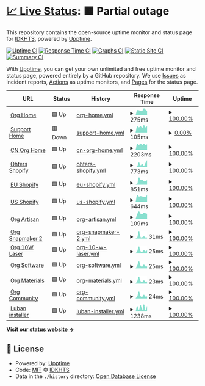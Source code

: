 # [📈 Live Status](https://IDKHTS.github.io/upptime-demo): <!--live status--> **🟧 Partial outage**

This repository contains the open-source uptime monitor and status page for [IDKHTS](https://IDKHTS.github.io/upptime-demo), powered by [Upptime](https://github.com/upptime/upptime).

[![Uptime CI](https://github.com/IDKHTS/upptime-demo/workflows/Uptime%20CI/badge.svg)](https://github.com/IDKHTS/upptime-demo/actions?query=workflow%3A%22Uptime+CI%22)
[![Response Time CI](https://github.com/IDKHTS/upptime-demo/workflows/Response%20Time%20CI/badge.svg)](https://github.com/IDKHTS/upptime-demo/actions?query=workflow%3A%22Response+Time+CI%22)
[![Graphs CI](https://github.com/IDKHTS/upptime-demo/workflows/Graphs%20CI/badge.svg)](https://github.com/IDKHTS/upptime-demo/actions?query=workflow%3A%22Graphs+CI%22)
[![Static Site CI](https://github.com/IDKHTS/upptime-demo/workflows/Static%20Site%20CI/badge.svg)](https://github.com/IDKHTS/upptime-demo/actions?query=workflow%3A%22Static+Site+CI%22)
[![Summary CI](https://github.com/IDKHTS/upptime-demo/workflows/Summary%20CI/badge.svg)](https://github.com/IDKHTS/upptime-demo/actions?query=workflow%3A%22Summary+CI%22)

With [Upptime](https://upptime.js.org), you can get your own unlimited and free uptime monitor and status page, powered entirely by a GitHub repository. We use [Issues](https://github.com/IDKHTS/upptime-demo/issues) as incident reports, [Actions](https://github.com/IDKHTS/upptime-demo/actions) as uptime monitors, and [Pages](https://IDKHTS.github.io/upptime-demo) for the status page.

<!--start: status pages-->
<!-- This summary is generated by Upptime (https://github.com/upptime/upptime) -->
<!-- Do not edit this manually, your changes will be overwritten -->
<!-- prettier-ignore -->
| URL | Status | History | Response Time | Uptime |
| --- | ------ | ------- | ------------- | ------ |
| <img alt="" src="https://icons.duckduckgo.com/ip3/snapmaker.com.ico" height="13"> [Org Home](https://snapmaker.com) | 🟩 Up | [org-home.yml](https://github.com/IDKHTS/upptime-demo/commits/HEAD/history/org-home.yml) | <details><summary><img alt="Response time graph" src="./graphs/org-home/response-time-week.png" height="20"> 275ms</summary><br><a href="https://IDKHTS.github.io/upptime-demo/history/org-home"><img alt="Response time 325" src="https://img.shields.io/endpoint?url=https%3A%2F%2Fraw.githubusercontent.com%2FIDKHTS%2Fupptime-demo%2FHEAD%2Fapi%2Forg-home%2Fresponse-time.json"></a><br><a href="https://IDKHTS.github.io/upptime-demo/history/org-home"><img alt="24-hour response time 345" src="https://img.shields.io/endpoint?url=https%3A%2F%2Fraw.githubusercontent.com%2FIDKHTS%2Fupptime-demo%2FHEAD%2Fapi%2Forg-home%2Fresponse-time-day.json"></a><br><a href="https://IDKHTS.github.io/upptime-demo/history/org-home"><img alt="7-day response time 275" src="https://img.shields.io/endpoint?url=https%3A%2F%2Fraw.githubusercontent.com%2FIDKHTS%2Fupptime-demo%2FHEAD%2Fapi%2Forg-home%2Fresponse-time-week.json"></a><br><a href="https://IDKHTS.github.io/upptime-demo/history/org-home"><img alt="30-day response time 306" src="https://img.shields.io/endpoint?url=https%3A%2F%2Fraw.githubusercontent.com%2FIDKHTS%2Fupptime-demo%2FHEAD%2Fapi%2Forg-home%2Fresponse-time-month.json"></a><br><a href="https://IDKHTS.github.io/upptime-demo/history/org-home"><img alt="1-year response time 319" src="https://img.shields.io/endpoint?url=https%3A%2F%2Fraw.githubusercontent.com%2FIDKHTS%2Fupptime-demo%2FHEAD%2Fapi%2Forg-home%2Fresponse-time-year.json"></a></details> | <details><summary><a href="https://IDKHTS.github.io/upptime-demo/history/org-home">100.00%</a></summary><a href="https://IDKHTS.github.io/upptime-demo/history/org-home"><img alt="All-time uptime 98.85%" src="https://img.shields.io/endpoint?url=https%3A%2F%2Fraw.githubusercontent.com%2FIDKHTS%2Fupptime-demo%2FHEAD%2Fapi%2Forg-home%2Fuptime.json"></a><br><a href="https://IDKHTS.github.io/upptime-demo/history/org-home"><img alt="24-hour uptime 100.00%" src="https://img.shields.io/endpoint?url=https%3A%2F%2Fraw.githubusercontent.com%2FIDKHTS%2Fupptime-demo%2FHEAD%2Fapi%2Forg-home%2Fuptime-day.json"></a><br><a href="https://IDKHTS.github.io/upptime-demo/history/org-home"><img alt="7-day uptime 100.00%" src="https://img.shields.io/endpoint?url=https%3A%2F%2Fraw.githubusercontent.com%2FIDKHTS%2Fupptime-demo%2FHEAD%2Fapi%2Forg-home%2Fuptime-week.json"></a><br><a href="https://IDKHTS.github.io/upptime-demo/history/org-home"><img alt="30-day uptime 100.00%" src="https://img.shields.io/endpoint?url=https%3A%2F%2Fraw.githubusercontent.com%2FIDKHTS%2Fupptime-demo%2FHEAD%2Fapi%2Forg-home%2Fuptime-month.json"></a><br><a href="https://IDKHTS.github.io/upptime-demo/history/org-home"><img alt="1-year uptime 97.65%" src="https://img.shields.io/endpoint?url=https%3A%2F%2Fraw.githubusercontent.com%2FIDKHTS%2Fupptime-demo%2FHEAD%2Fapi%2Forg-home%2Fuptime-year.json"></a></details>
| <img alt="" src="https://icons.duckduckgo.com/ip3/support.snapmaker.com.ico" height="13"> [Support Home](https://support.snapmaker.com/hc/en-us) | 🟥 Down | [support-home.yml](https://github.com/IDKHTS/upptime-demo/commits/HEAD/history/support-home.yml) | <details><summary><img alt="Response time graph" src="./graphs/support-home/response-time-week.png" height="20"> 105ms</summary><br><a href="https://IDKHTS.github.io/upptime-demo/history/support-home"><img alt="Response time 117" src="https://img.shields.io/endpoint?url=https%3A%2F%2Fraw.githubusercontent.com%2FIDKHTS%2Fupptime-demo%2FHEAD%2Fapi%2Fsupport-home%2Fresponse-time.json"></a><br><a href="https://IDKHTS.github.io/upptime-demo/history/support-home"><img alt="24-hour response time 113" src="https://img.shields.io/endpoint?url=https%3A%2F%2Fraw.githubusercontent.com%2FIDKHTS%2Fupptime-demo%2FHEAD%2Fapi%2Fsupport-home%2Fresponse-time-day.json"></a><br><a href="https://IDKHTS.github.io/upptime-demo/history/support-home"><img alt="7-day response time 105" src="https://img.shields.io/endpoint?url=https%3A%2F%2Fraw.githubusercontent.com%2FIDKHTS%2Fupptime-demo%2FHEAD%2Fapi%2Fsupport-home%2Fresponse-time-week.json"></a><br><a href="https://IDKHTS.github.io/upptime-demo/history/support-home"><img alt="30-day response time 112" src="https://img.shields.io/endpoint?url=https%3A%2F%2Fraw.githubusercontent.com%2FIDKHTS%2Fupptime-demo%2FHEAD%2Fapi%2Fsupport-home%2Fresponse-time-month.json"></a><br><a href="https://IDKHTS.github.io/upptime-demo/history/support-home"><img alt="1-year response time 118" src="https://img.shields.io/endpoint?url=https%3A%2F%2Fraw.githubusercontent.com%2FIDKHTS%2Fupptime-demo%2FHEAD%2Fapi%2Fsupport-home%2Fresponse-time-year.json"></a></details> | <details><summary><a href="https://IDKHTS.github.io/upptime-demo/history/support-home">0.00%</a></summary><a href="https://IDKHTS.github.io/upptime-demo/history/support-home"><img alt="All-time uptime 0.01%" src="https://img.shields.io/endpoint?url=https%3A%2F%2Fraw.githubusercontent.com%2FIDKHTS%2Fupptime-demo%2FHEAD%2Fapi%2Fsupport-home%2Fuptime.json"></a><br><a href="https://IDKHTS.github.io/upptime-demo/history/support-home"><img alt="24-hour uptime 0.00%" src="https://img.shields.io/endpoint?url=https%3A%2F%2Fraw.githubusercontent.com%2FIDKHTS%2Fupptime-demo%2FHEAD%2Fapi%2Fsupport-home%2Fuptime-day.json"></a><br><a href="https://IDKHTS.github.io/upptime-demo/history/support-home"><img alt="7-day uptime 0.00%" src="https://img.shields.io/endpoint?url=https%3A%2F%2Fraw.githubusercontent.com%2FIDKHTS%2Fupptime-demo%2FHEAD%2Fapi%2Fsupport-home%2Fuptime-week.json"></a><br><a href="https://IDKHTS.github.io/upptime-demo/history/support-home"><img alt="30-day uptime 0.00%" src="https://img.shields.io/endpoint?url=https%3A%2F%2Fraw.githubusercontent.com%2FIDKHTS%2Fupptime-demo%2FHEAD%2Fapi%2Fsupport-home%2Fuptime-month.json"></a><br><a href="https://IDKHTS.github.io/upptime-demo/history/support-home"><img alt="1-year uptime 0.01%" src="https://img.shields.io/endpoint?url=https%3A%2F%2Fraw.githubusercontent.com%2FIDKHTS%2Fupptime-demo%2FHEAD%2Fapi%2Fsupport-home%2Fuptime-year.json"></a></details>
| <img alt="" src="https://icons.duckduckgo.com/ip3/snapmaker.cn.ico" height="13"> [CN Org Home](https://snapmaker.cn/) | 🟩 Up | [cn-org-home.yml](https://github.com/IDKHTS/upptime-demo/commits/HEAD/history/cn-org-home.yml) | <details><summary><img alt="Response time graph" src="./graphs/cn-org-home/response-time-week.png" height="20"> 2203ms</summary><br><a href="https://IDKHTS.github.io/upptime-demo/history/cn-org-home"><img alt="Response time 2712" src="https://img.shields.io/endpoint?url=https%3A%2F%2Fraw.githubusercontent.com%2FIDKHTS%2Fupptime-demo%2FHEAD%2Fapi%2Fcn-org-home%2Fresponse-time.json"></a><br><a href="https://IDKHTS.github.io/upptime-demo/history/cn-org-home"><img alt="24-hour response time 2377" src="https://img.shields.io/endpoint?url=https%3A%2F%2Fraw.githubusercontent.com%2FIDKHTS%2Fupptime-demo%2FHEAD%2Fapi%2Fcn-org-home%2Fresponse-time-day.json"></a><br><a href="https://IDKHTS.github.io/upptime-demo/history/cn-org-home"><img alt="7-day response time 2203" src="https://img.shields.io/endpoint?url=https%3A%2F%2Fraw.githubusercontent.com%2FIDKHTS%2Fupptime-demo%2FHEAD%2Fapi%2Fcn-org-home%2Fresponse-time-week.json"></a><br><a href="https://IDKHTS.github.io/upptime-demo/history/cn-org-home"><img alt="30-day response time 2927" src="https://img.shields.io/endpoint?url=https%3A%2F%2Fraw.githubusercontent.com%2FIDKHTS%2Fupptime-demo%2FHEAD%2Fapi%2Fcn-org-home%2Fresponse-time-month.json"></a><br><a href="https://IDKHTS.github.io/upptime-demo/history/cn-org-home"><img alt="1-year response time 2633" src="https://img.shields.io/endpoint?url=https%3A%2F%2Fraw.githubusercontent.com%2FIDKHTS%2Fupptime-demo%2FHEAD%2Fapi%2Fcn-org-home%2Fresponse-time-year.json"></a></details> | <details><summary><a href="https://IDKHTS.github.io/upptime-demo/history/cn-org-home">100.00%</a></summary><a href="https://IDKHTS.github.io/upptime-demo/history/cn-org-home"><img alt="All-time uptime 99.28%" src="https://img.shields.io/endpoint?url=https%3A%2F%2Fraw.githubusercontent.com%2FIDKHTS%2Fupptime-demo%2FHEAD%2Fapi%2Fcn-org-home%2Fuptime.json"></a><br><a href="https://IDKHTS.github.io/upptime-demo/history/cn-org-home"><img alt="24-hour uptime 100.00%" src="https://img.shields.io/endpoint?url=https%3A%2F%2Fraw.githubusercontent.com%2FIDKHTS%2Fupptime-demo%2FHEAD%2Fapi%2Fcn-org-home%2Fuptime-day.json"></a><br><a href="https://IDKHTS.github.io/upptime-demo/history/cn-org-home"><img alt="7-day uptime 100.00%" src="https://img.shields.io/endpoint?url=https%3A%2F%2Fraw.githubusercontent.com%2FIDKHTS%2Fupptime-demo%2FHEAD%2Fapi%2Fcn-org-home%2Fuptime-week.json"></a><br><a href="https://IDKHTS.github.io/upptime-demo/history/cn-org-home"><img alt="30-day uptime 99.92%" src="https://img.shields.io/endpoint?url=https%3A%2F%2Fraw.githubusercontent.com%2FIDKHTS%2Fupptime-demo%2FHEAD%2Fapi%2Fcn-org-home%2Fuptime-month.json"></a><br><a href="https://IDKHTS.github.io/upptime-demo/history/cn-org-home"><img alt="1-year uptime 98.42%" src="https://img.shields.io/endpoint?url=https%3A%2F%2Fraw.githubusercontent.com%2FIDKHTS%2Fupptime-demo%2FHEAD%2Fapi%2Fcn-org-home%2Fuptime-year.json"></a></details>
| <img alt="" src="https://icons.duckduckgo.com/ip3/shop.snapmaker.com.ico" height="13"> [Ohters Shopify](https://shop.snapmaker.com/) | 🟩 Up | [ohters-shopify.yml](https://github.com/IDKHTS/upptime-demo/commits/HEAD/history/ohters-shopify.yml) | <details><summary><img alt="Response time graph" src="./graphs/ohters-shopify/response-time-week.png" height="20"> 773ms</summary><br><a href="https://IDKHTS.github.io/upptime-demo/history/ohters-shopify"><img alt="Response time 403" src="https://img.shields.io/endpoint?url=https%3A%2F%2Fraw.githubusercontent.com%2FIDKHTS%2Fupptime-demo%2FHEAD%2Fapi%2Fohters-shopify%2Fresponse-time.json"></a><br><a href="https://IDKHTS.github.io/upptime-demo/history/ohters-shopify"><img alt="24-hour response time 1370" src="https://img.shields.io/endpoint?url=https%3A%2F%2Fraw.githubusercontent.com%2FIDKHTS%2Fupptime-demo%2FHEAD%2Fapi%2Fohters-shopify%2Fresponse-time-day.json"></a><br><a href="https://IDKHTS.github.io/upptime-demo/history/ohters-shopify"><img alt="7-day response time 773" src="https://img.shields.io/endpoint?url=https%3A%2F%2Fraw.githubusercontent.com%2FIDKHTS%2Fupptime-demo%2FHEAD%2Fapi%2Fohters-shopify%2Fresponse-time-week.json"></a><br><a href="https://IDKHTS.github.io/upptime-demo/history/ohters-shopify"><img alt="30-day response time 404" src="https://img.shields.io/endpoint?url=https%3A%2F%2Fraw.githubusercontent.com%2FIDKHTS%2Fupptime-demo%2FHEAD%2Fapi%2Fohters-shopify%2Fresponse-time-month.json"></a><br><a href="https://IDKHTS.github.io/upptime-demo/history/ohters-shopify"><img alt="1-year response time 414" src="https://img.shields.io/endpoint?url=https%3A%2F%2Fraw.githubusercontent.com%2FIDKHTS%2Fupptime-demo%2FHEAD%2Fapi%2Fohters-shopify%2Fresponse-time-year.json"></a></details> | <details><summary><a href="https://IDKHTS.github.io/upptime-demo/history/ohters-shopify">100.00%</a></summary><a href="https://IDKHTS.github.io/upptime-demo/history/ohters-shopify"><img alt="All-time uptime 100.00%" src="https://img.shields.io/endpoint?url=https%3A%2F%2Fraw.githubusercontent.com%2FIDKHTS%2Fupptime-demo%2FHEAD%2Fapi%2Fohters-shopify%2Fuptime.json"></a><br><a href="https://IDKHTS.github.io/upptime-demo/history/ohters-shopify"><img alt="24-hour uptime 100.00%" src="https://img.shields.io/endpoint?url=https%3A%2F%2Fraw.githubusercontent.com%2FIDKHTS%2Fupptime-demo%2FHEAD%2Fapi%2Fohters-shopify%2Fuptime-day.json"></a><br><a href="https://IDKHTS.github.io/upptime-demo/history/ohters-shopify"><img alt="7-day uptime 100.00%" src="https://img.shields.io/endpoint?url=https%3A%2F%2Fraw.githubusercontent.com%2FIDKHTS%2Fupptime-demo%2FHEAD%2Fapi%2Fohters-shopify%2Fuptime-week.json"></a><br><a href="https://IDKHTS.github.io/upptime-demo/history/ohters-shopify"><img alt="30-day uptime 100.00%" src="https://img.shields.io/endpoint?url=https%3A%2F%2Fraw.githubusercontent.com%2FIDKHTS%2Fupptime-demo%2FHEAD%2Fapi%2Fohters-shopify%2Fuptime-month.json"></a><br><a href="https://IDKHTS.github.io/upptime-demo/history/ohters-shopify"><img alt="1-year uptime 100.00%" src="https://img.shields.io/endpoint?url=https%3A%2F%2Fraw.githubusercontent.com%2FIDKHTS%2Fupptime-demo%2FHEAD%2Fapi%2Fohters-shopify%2Fuptime-year.json"></a></details>
| <img alt="" src="https://icons.duckduckgo.com/ip3/eu.snapmaker.com.ico" height="13"> [EU Shopify](https://eu.snapmaker.com/) | 🟩 Up | [eu-shopify.yml](https://github.com/IDKHTS/upptime-demo/commits/HEAD/history/eu-shopify.yml) | <details><summary><img alt="Response time graph" src="./graphs/eu-shopify/response-time-week.png" height="20"> 851ms</summary><br><a href="https://IDKHTS.github.io/upptime-demo/history/eu-shopify"><img alt="Response time 404" src="https://img.shields.io/endpoint?url=https%3A%2F%2Fraw.githubusercontent.com%2FIDKHTS%2Fupptime-demo%2FHEAD%2Fapi%2Feu-shopify%2Fresponse-time.json"></a><br><a href="https://IDKHTS.github.io/upptime-demo/history/eu-shopify"><img alt="24-hour response time 709" src="https://img.shields.io/endpoint?url=https%3A%2F%2Fraw.githubusercontent.com%2FIDKHTS%2Fupptime-demo%2FHEAD%2Fapi%2Feu-shopify%2Fresponse-time-day.json"></a><br><a href="https://IDKHTS.github.io/upptime-demo/history/eu-shopify"><img alt="7-day response time 851" src="https://img.shields.io/endpoint?url=https%3A%2F%2Fraw.githubusercontent.com%2FIDKHTS%2Fupptime-demo%2FHEAD%2Fapi%2Feu-shopify%2Fresponse-time-week.json"></a><br><a href="https://IDKHTS.github.io/upptime-demo/history/eu-shopify"><img alt="30-day response time 599" src="https://img.shields.io/endpoint?url=https%3A%2F%2Fraw.githubusercontent.com%2FIDKHTS%2Fupptime-demo%2FHEAD%2Fapi%2Feu-shopify%2Fresponse-time-month.json"></a><br><a href="https://IDKHTS.github.io/upptime-demo/history/eu-shopify"><img alt="1-year response time 421" src="https://img.shields.io/endpoint?url=https%3A%2F%2Fraw.githubusercontent.com%2FIDKHTS%2Fupptime-demo%2FHEAD%2Fapi%2Feu-shopify%2Fresponse-time-year.json"></a></details> | <details><summary><a href="https://IDKHTS.github.io/upptime-demo/history/eu-shopify">100.00%</a></summary><a href="https://IDKHTS.github.io/upptime-demo/history/eu-shopify"><img alt="All-time uptime 100.00%" src="https://img.shields.io/endpoint?url=https%3A%2F%2Fraw.githubusercontent.com%2FIDKHTS%2Fupptime-demo%2FHEAD%2Fapi%2Feu-shopify%2Fuptime.json"></a><br><a href="https://IDKHTS.github.io/upptime-demo/history/eu-shopify"><img alt="24-hour uptime 100.00%" src="https://img.shields.io/endpoint?url=https%3A%2F%2Fraw.githubusercontent.com%2FIDKHTS%2Fupptime-demo%2FHEAD%2Fapi%2Feu-shopify%2Fuptime-day.json"></a><br><a href="https://IDKHTS.github.io/upptime-demo/history/eu-shopify"><img alt="7-day uptime 100.00%" src="https://img.shields.io/endpoint?url=https%3A%2F%2Fraw.githubusercontent.com%2FIDKHTS%2Fupptime-demo%2FHEAD%2Fapi%2Feu-shopify%2Fuptime-week.json"></a><br><a href="https://IDKHTS.github.io/upptime-demo/history/eu-shopify"><img alt="30-day uptime 100.00%" src="https://img.shields.io/endpoint?url=https%3A%2F%2Fraw.githubusercontent.com%2FIDKHTS%2Fupptime-demo%2FHEAD%2Fapi%2Feu-shopify%2Fuptime-month.json"></a><br><a href="https://IDKHTS.github.io/upptime-demo/history/eu-shopify"><img alt="1-year uptime 100.00%" src="https://img.shields.io/endpoint?url=https%3A%2F%2Fraw.githubusercontent.com%2FIDKHTS%2Fupptime-demo%2FHEAD%2Fapi%2Feu-shopify%2Fuptime-year.json"></a></details>
| <img alt="" src="https://icons.duckduckgo.com/ip3/us.snapmaker.com.ico" height="13"> [US Shopify](https://us.snapmaker.com/) | 🟩 Up | [us-shopify.yml](https://github.com/IDKHTS/upptime-demo/commits/HEAD/history/us-shopify.yml) | <details><summary><img alt="Response time graph" src="./graphs/us-shopify/response-time-week.png" height="20"> 644ms</summary><br><a href="https://IDKHTS.github.io/upptime-demo/history/us-shopify"><img alt="Response time 501" src="https://img.shields.io/endpoint?url=https%3A%2F%2Fraw.githubusercontent.com%2FIDKHTS%2Fupptime-demo%2FHEAD%2Fapi%2Fus-shopify%2Fresponse-time.json"></a><br><a href="https://IDKHTS.github.io/upptime-demo/history/us-shopify"><img alt="24-hour response time 605" src="https://img.shields.io/endpoint?url=https%3A%2F%2Fraw.githubusercontent.com%2FIDKHTS%2Fupptime-demo%2FHEAD%2Fapi%2Fus-shopify%2Fresponse-time-day.json"></a><br><a href="https://IDKHTS.github.io/upptime-demo/history/us-shopify"><img alt="7-day response time 644" src="https://img.shields.io/endpoint?url=https%3A%2F%2Fraw.githubusercontent.com%2FIDKHTS%2Fupptime-demo%2FHEAD%2Fapi%2Fus-shopify%2Fresponse-time-week.json"></a><br><a href="https://IDKHTS.github.io/upptime-demo/history/us-shopify"><img alt="30-day response time 475" src="https://img.shields.io/endpoint?url=https%3A%2F%2Fraw.githubusercontent.com%2FIDKHTS%2Fupptime-demo%2FHEAD%2Fapi%2Fus-shopify%2Fresponse-time-month.json"></a><br><a href="https://IDKHTS.github.io/upptime-demo/history/us-shopify"><img alt="1-year response time 519" src="https://img.shields.io/endpoint?url=https%3A%2F%2Fraw.githubusercontent.com%2FIDKHTS%2Fupptime-demo%2FHEAD%2Fapi%2Fus-shopify%2Fresponse-time-year.json"></a></details> | <details><summary><a href="https://IDKHTS.github.io/upptime-demo/history/us-shopify">100.00%</a></summary><a href="https://IDKHTS.github.io/upptime-demo/history/us-shopify"><img alt="All-time uptime 100.00%" src="https://img.shields.io/endpoint?url=https%3A%2F%2Fraw.githubusercontent.com%2FIDKHTS%2Fupptime-demo%2FHEAD%2Fapi%2Fus-shopify%2Fuptime.json"></a><br><a href="https://IDKHTS.github.io/upptime-demo/history/us-shopify"><img alt="24-hour uptime 100.00%" src="https://img.shields.io/endpoint?url=https%3A%2F%2Fraw.githubusercontent.com%2FIDKHTS%2Fupptime-demo%2FHEAD%2Fapi%2Fus-shopify%2Fuptime-day.json"></a><br><a href="https://IDKHTS.github.io/upptime-demo/history/us-shopify"><img alt="7-day uptime 100.00%" src="https://img.shields.io/endpoint?url=https%3A%2F%2Fraw.githubusercontent.com%2FIDKHTS%2Fupptime-demo%2FHEAD%2Fapi%2Fus-shopify%2Fuptime-week.json"></a><br><a href="https://IDKHTS.github.io/upptime-demo/history/us-shopify"><img alt="30-day uptime 100.00%" src="https://img.shields.io/endpoint?url=https%3A%2F%2Fraw.githubusercontent.com%2FIDKHTS%2Fupptime-demo%2FHEAD%2Fapi%2Fus-shopify%2Fuptime-month.json"></a><br><a href="https://IDKHTS.github.io/upptime-demo/history/us-shopify"><img alt="1-year uptime 100.00%" src="https://img.shields.io/endpoint?url=https%3A%2F%2Fraw.githubusercontent.com%2FIDKHTS%2Fupptime-demo%2FHEAD%2Fapi%2Fus-shopify%2Fuptime-year.json"></a></details>
| <img alt="" src="https://icons.duckduckgo.com/ip3/snapmaker.com.ico" height="13"> [Org Artisan](https://snapmaker.com/snapmaker-artisan) | 🟩 Up | [org-artisan.yml](https://github.com/IDKHTS/upptime-demo/commits/HEAD/history/org-artisan.yml) | <details><summary><img alt="Response time graph" src="./graphs/org-artisan/response-time-week.png" height="20"> 109ms</summary><br><a href="https://IDKHTS.github.io/upptime-demo/history/org-artisan"><img alt="Response time 229" src="https://img.shields.io/endpoint?url=https%3A%2F%2Fraw.githubusercontent.com%2FIDKHTS%2Fupptime-demo%2FHEAD%2Fapi%2Forg-artisan%2Fresponse-time.json"></a><br><a href="https://IDKHTS.github.io/upptime-demo/history/org-artisan"><img alt="24-hour response time 123" src="https://img.shields.io/endpoint?url=https%3A%2F%2Fraw.githubusercontent.com%2FIDKHTS%2Fupptime-demo%2FHEAD%2Fapi%2Forg-artisan%2Fresponse-time-day.json"></a><br><a href="https://IDKHTS.github.io/upptime-demo/history/org-artisan"><img alt="7-day response time 109" src="https://img.shields.io/endpoint?url=https%3A%2F%2Fraw.githubusercontent.com%2FIDKHTS%2Fupptime-demo%2FHEAD%2Fapi%2Forg-artisan%2Fresponse-time-week.json"></a><br><a href="https://IDKHTS.github.io/upptime-demo/history/org-artisan"><img alt="30-day response time 156" src="https://img.shields.io/endpoint?url=https%3A%2F%2Fraw.githubusercontent.com%2FIDKHTS%2Fupptime-demo%2FHEAD%2Fapi%2Forg-artisan%2Fresponse-time-month.json"></a><br><a href="https://IDKHTS.github.io/upptime-demo/history/org-artisan"><img alt="1-year response time 183" src="https://img.shields.io/endpoint?url=https%3A%2F%2Fraw.githubusercontent.com%2FIDKHTS%2Fupptime-demo%2FHEAD%2Fapi%2Forg-artisan%2Fresponse-time-year.json"></a></details> | <details><summary><a href="https://IDKHTS.github.io/upptime-demo/history/org-artisan">100.00%</a></summary><a href="https://IDKHTS.github.io/upptime-demo/history/org-artisan"><img alt="All-time uptime 98.85%" src="https://img.shields.io/endpoint?url=https%3A%2F%2Fraw.githubusercontent.com%2FIDKHTS%2Fupptime-demo%2FHEAD%2Fapi%2Forg-artisan%2Fuptime.json"></a><br><a href="https://IDKHTS.github.io/upptime-demo/history/org-artisan"><img alt="24-hour uptime 100.00%" src="https://img.shields.io/endpoint?url=https%3A%2F%2Fraw.githubusercontent.com%2FIDKHTS%2Fupptime-demo%2FHEAD%2Fapi%2Forg-artisan%2Fuptime-day.json"></a><br><a href="https://IDKHTS.github.io/upptime-demo/history/org-artisan"><img alt="7-day uptime 100.00%" src="https://img.shields.io/endpoint?url=https%3A%2F%2Fraw.githubusercontent.com%2FIDKHTS%2Fupptime-demo%2FHEAD%2Fapi%2Forg-artisan%2Fuptime-week.json"></a><br><a href="https://IDKHTS.github.io/upptime-demo/history/org-artisan"><img alt="30-day uptime 100.00%" src="https://img.shields.io/endpoint?url=https%3A%2F%2Fraw.githubusercontent.com%2FIDKHTS%2Fupptime-demo%2FHEAD%2Fapi%2Forg-artisan%2Fuptime-month.json"></a><br><a href="https://IDKHTS.github.io/upptime-demo/history/org-artisan"><img alt="1-year uptime 97.65%" src="https://img.shields.io/endpoint?url=https%3A%2F%2Fraw.githubusercontent.com%2FIDKHTS%2Fupptime-demo%2FHEAD%2Fapi%2Forg-artisan%2Fuptime-year.json"></a></details>
| <img alt="" src="https://icons.duckduckgo.com/ip3/snapmaker.com.ico" height="13"> [Org Snapmaker 2](https://snapmaker.com/snapmaker-2) | 🟩 Up | [org-snapmaker-2.yml](https://github.com/IDKHTS/upptime-demo/commits/HEAD/history/org-snapmaker-2.yml) | <details><summary><img alt="Response time graph" src="./graphs/org-snapmaker-2/response-time-week.png" height="20"> 31ms</summary><br><a href="https://IDKHTS.github.io/upptime-demo/history/org-snapmaker-2"><img alt="Response time 90" src="https://img.shields.io/endpoint?url=https%3A%2F%2Fraw.githubusercontent.com%2FIDKHTS%2Fupptime-demo%2FHEAD%2Fapi%2Forg-snapmaker-2%2Fresponse-time.json"></a><br><a href="https://IDKHTS.github.io/upptime-demo/history/org-snapmaker-2"><img alt="24-hour response time 28" src="https://img.shields.io/endpoint?url=https%3A%2F%2Fraw.githubusercontent.com%2FIDKHTS%2Fupptime-demo%2FHEAD%2Fapi%2Forg-snapmaker-2%2Fresponse-time-day.json"></a><br><a href="https://IDKHTS.github.io/upptime-demo/history/org-snapmaker-2"><img alt="7-day response time 31" src="https://img.shields.io/endpoint?url=https%3A%2F%2Fraw.githubusercontent.com%2FIDKHTS%2Fupptime-demo%2FHEAD%2Fapi%2Forg-snapmaker-2%2Fresponse-time-week.json"></a><br><a href="https://IDKHTS.github.io/upptime-demo/history/org-snapmaker-2"><img alt="30-day response time 54" src="https://img.shields.io/endpoint?url=https%3A%2F%2Fraw.githubusercontent.com%2FIDKHTS%2Fupptime-demo%2FHEAD%2Fapi%2Forg-snapmaker-2%2Fresponse-time-month.json"></a><br><a href="https://IDKHTS.github.io/upptime-demo/history/org-snapmaker-2"><img alt="1-year response time 73" src="https://img.shields.io/endpoint?url=https%3A%2F%2Fraw.githubusercontent.com%2FIDKHTS%2Fupptime-demo%2FHEAD%2Fapi%2Forg-snapmaker-2%2Fresponse-time-year.json"></a></details> | <details><summary><a href="https://IDKHTS.github.io/upptime-demo/history/org-snapmaker-2">100.00%</a></summary><a href="https://IDKHTS.github.io/upptime-demo/history/org-snapmaker-2"><img alt="All-time uptime 98.85%" src="https://img.shields.io/endpoint?url=https%3A%2F%2Fraw.githubusercontent.com%2FIDKHTS%2Fupptime-demo%2FHEAD%2Fapi%2Forg-snapmaker-2%2Fuptime.json"></a><br><a href="https://IDKHTS.github.io/upptime-demo/history/org-snapmaker-2"><img alt="24-hour uptime 100.00%" src="https://img.shields.io/endpoint?url=https%3A%2F%2Fraw.githubusercontent.com%2FIDKHTS%2Fupptime-demo%2FHEAD%2Fapi%2Forg-snapmaker-2%2Fuptime-day.json"></a><br><a href="https://IDKHTS.github.io/upptime-demo/history/org-snapmaker-2"><img alt="7-day uptime 100.00%" src="https://img.shields.io/endpoint?url=https%3A%2F%2Fraw.githubusercontent.com%2FIDKHTS%2Fupptime-demo%2FHEAD%2Fapi%2Forg-snapmaker-2%2Fuptime-week.json"></a><br><a href="https://IDKHTS.github.io/upptime-demo/history/org-snapmaker-2"><img alt="30-day uptime 100.00%" src="https://img.shields.io/endpoint?url=https%3A%2F%2Fraw.githubusercontent.com%2FIDKHTS%2Fupptime-demo%2FHEAD%2Fapi%2Forg-snapmaker-2%2Fuptime-month.json"></a><br><a href="https://IDKHTS.github.io/upptime-demo/history/org-snapmaker-2"><img alt="1-year uptime 97.65%" src="https://img.shields.io/endpoint?url=https%3A%2F%2Fraw.githubusercontent.com%2FIDKHTS%2Fupptime-demo%2FHEAD%2Fapi%2Forg-snapmaker-2%2Fuptime-year.json"></a></details>
| <img alt="" src="https://icons.duckduckgo.com/ip3/snapmaker.com.ico" height="13"> [Org 10W Laser](https://snapmaker.com/snapmaker-10w-laser-module) | 🟩 Up | [org-10-w-laser.yml](https://github.com/IDKHTS/upptime-demo/commits/HEAD/history/org-10-w-laser.yml) | <details><summary><img alt="Response time graph" src="./graphs/org-10-w-laser/response-time-week.png" height="20"> 25ms</summary><br><a href="https://IDKHTS.github.io/upptime-demo/history/org-10-w-laser"><img alt="Response time 79" src="https://img.shields.io/endpoint?url=https%3A%2F%2Fraw.githubusercontent.com%2FIDKHTS%2Fupptime-demo%2FHEAD%2Fapi%2Forg-10-w-laser%2Fresponse-time.json"></a><br><a href="https://IDKHTS.github.io/upptime-demo/history/org-10-w-laser"><img alt="24-hour response time 25" src="https://img.shields.io/endpoint?url=https%3A%2F%2Fraw.githubusercontent.com%2FIDKHTS%2Fupptime-demo%2FHEAD%2Fapi%2Forg-10-w-laser%2Fresponse-time-day.json"></a><br><a href="https://IDKHTS.github.io/upptime-demo/history/org-10-w-laser"><img alt="7-day response time 25" src="https://img.shields.io/endpoint?url=https%3A%2F%2Fraw.githubusercontent.com%2FIDKHTS%2Fupptime-demo%2FHEAD%2Fapi%2Forg-10-w-laser%2Fresponse-time-week.json"></a><br><a href="https://IDKHTS.github.io/upptime-demo/history/org-10-w-laser"><img alt="30-day response time 49" src="https://img.shields.io/endpoint?url=https%3A%2F%2Fraw.githubusercontent.com%2FIDKHTS%2Fupptime-demo%2FHEAD%2Fapi%2Forg-10-w-laser%2Fresponse-time-month.json"></a><br><a href="https://IDKHTS.github.io/upptime-demo/history/org-10-w-laser"><img alt="1-year response time 64" src="https://img.shields.io/endpoint?url=https%3A%2F%2Fraw.githubusercontent.com%2FIDKHTS%2Fupptime-demo%2FHEAD%2Fapi%2Forg-10-w-laser%2Fresponse-time-year.json"></a></details> | <details><summary><a href="https://IDKHTS.github.io/upptime-demo/history/org-10-w-laser">100.00%</a></summary><a href="https://IDKHTS.github.io/upptime-demo/history/org-10-w-laser"><img alt="All-time uptime 98.84%" src="https://img.shields.io/endpoint?url=https%3A%2F%2Fraw.githubusercontent.com%2FIDKHTS%2Fupptime-demo%2FHEAD%2Fapi%2Forg-10-w-laser%2Fuptime.json"></a><br><a href="https://IDKHTS.github.io/upptime-demo/history/org-10-w-laser"><img alt="24-hour uptime 100.00%" src="https://img.shields.io/endpoint?url=https%3A%2F%2Fraw.githubusercontent.com%2FIDKHTS%2Fupptime-demo%2FHEAD%2Fapi%2Forg-10-w-laser%2Fuptime-day.json"></a><br><a href="https://IDKHTS.github.io/upptime-demo/history/org-10-w-laser"><img alt="7-day uptime 100.00%" src="https://img.shields.io/endpoint?url=https%3A%2F%2Fraw.githubusercontent.com%2FIDKHTS%2Fupptime-demo%2FHEAD%2Fapi%2Forg-10-w-laser%2Fuptime-week.json"></a><br><a href="https://IDKHTS.github.io/upptime-demo/history/org-10-w-laser"><img alt="30-day uptime 100.00%" src="https://img.shields.io/endpoint?url=https%3A%2F%2Fraw.githubusercontent.com%2FIDKHTS%2Fupptime-demo%2FHEAD%2Fapi%2Forg-10-w-laser%2Fuptime-month.json"></a><br><a href="https://IDKHTS.github.io/upptime-demo/history/org-10-w-laser"><img alt="1-year uptime 97.65%" src="https://img.shields.io/endpoint?url=https%3A%2F%2Fraw.githubusercontent.com%2FIDKHTS%2Fupptime-demo%2FHEAD%2Fapi%2Forg-10-w-laser%2Fuptime-year.json"></a></details>
| <img alt="" src="https://icons.duckduckgo.com/ip3/snapmaker.com.ico" height="13"> [Org Software](https://snapmaker.com/snapmaker-luban) | 🟩 Up | [org-software.yml](https://github.com/IDKHTS/upptime-demo/commits/HEAD/history/org-software.yml) | <details><summary><img alt="Response time graph" src="./graphs/org-software/response-time-week.png" height="20"> 25ms</summary><br><a href="https://IDKHTS.github.io/upptime-demo/history/org-software"><img alt="Response time 153" src="https://img.shields.io/endpoint?url=https%3A%2F%2Fraw.githubusercontent.com%2FIDKHTS%2Fupptime-demo%2FHEAD%2Fapi%2Forg-software%2Fresponse-time.json"></a><br><a href="https://IDKHTS.github.io/upptime-demo/history/org-software"><img alt="24-hour response time 26" src="https://img.shields.io/endpoint?url=https%3A%2F%2Fraw.githubusercontent.com%2FIDKHTS%2Fupptime-demo%2FHEAD%2Fapi%2Forg-software%2Fresponse-time-day.json"></a><br><a href="https://IDKHTS.github.io/upptime-demo/history/org-software"><img alt="7-day response time 25" src="https://img.shields.io/endpoint?url=https%3A%2F%2Fraw.githubusercontent.com%2FIDKHTS%2Fupptime-demo%2FHEAD%2Fapi%2Forg-software%2Fresponse-time-week.json"></a><br><a href="https://IDKHTS.github.io/upptime-demo/history/org-software"><img alt="30-day response time 50" src="https://img.shields.io/endpoint?url=https%3A%2F%2Fraw.githubusercontent.com%2FIDKHTS%2Fupptime-demo%2FHEAD%2Fapi%2Forg-software%2Fresponse-time-month.json"></a><br><a href="https://IDKHTS.github.io/upptime-demo/history/org-software"><img alt="1-year response time 62" src="https://img.shields.io/endpoint?url=https%3A%2F%2Fraw.githubusercontent.com%2FIDKHTS%2Fupptime-demo%2FHEAD%2Fapi%2Forg-software%2Fresponse-time-year.json"></a></details> | <details><summary><a href="https://IDKHTS.github.io/upptime-demo/history/org-software">100.00%</a></summary><a href="https://IDKHTS.github.io/upptime-demo/history/org-software"><img alt="All-time uptime 98.65%" src="https://img.shields.io/endpoint?url=https%3A%2F%2Fraw.githubusercontent.com%2FIDKHTS%2Fupptime-demo%2FHEAD%2Fapi%2Forg-software%2Fuptime.json"></a><br><a href="https://IDKHTS.github.io/upptime-demo/history/org-software"><img alt="24-hour uptime 100.00%" src="https://img.shields.io/endpoint?url=https%3A%2F%2Fraw.githubusercontent.com%2FIDKHTS%2Fupptime-demo%2FHEAD%2Fapi%2Forg-software%2Fuptime-day.json"></a><br><a href="https://IDKHTS.github.io/upptime-demo/history/org-software"><img alt="7-day uptime 100.00%" src="https://img.shields.io/endpoint?url=https%3A%2F%2Fraw.githubusercontent.com%2FIDKHTS%2Fupptime-demo%2FHEAD%2Fapi%2Forg-software%2Fuptime-week.json"></a><br><a href="https://IDKHTS.github.io/upptime-demo/history/org-software"><img alt="30-day uptime 100.00%" src="https://img.shields.io/endpoint?url=https%3A%2F%2Fraw.githubusercontent.com%2FIDKHTS%2Fupptime-demo%2FHEAD%2Fapi%2Forg-software%2Fuptime-month.json"></a><br><a href="https://IDKHTS.github.io/upptime-demo/history/org-software"><img alt="1-year uptime 97.65%" src="https://img.shields.io/endpoint?url=https%3A%2F%2Fraw.githubusercontent.com%2FIDKHTS%2Fupptime-demo%2FHEAD%2Fapi%2Forg-software%2Fuptime-year.json"></a></details>
| <img alt="" src="https://icons.duckduckgo.com/ip3/snapmaker.com.ico" height="13"> [Org Materials](https://snapmaker.com/materials) | 🟩 Up | [org-materials.yml](https://github.com/IDKHTS/upptime-demo/commits/HEAD/history/org-materials.yml) | <details><summary><img alt="Response time graph" src="./graphs/org-materials/response-time-week.png" height="20"> 23ms</summary><br><a href="https://IDKHTS.github.io/upptime-demo/history/org-materials"><img alt="Response time 63" src="https://img.shields.io/endpoint?url=https%3A%2F%2Fraw.githubusercontent.com%2FIDKHTS%2Fupptime-demo%2FHEAD%2Fapi%2Forg-materials%2Fresponse-time.json"></a><br><a href="https://IDKHTS.github.io/upptime-demo/history/org-materials"><img alt="24-hour response time 24" src="https://img.shields.io/endpoint?url=https%3A%2F%2Fraw.githubusercontent.com%2FIDKHTS%2Fupptime-demo%2FHEAD%2Fapi%2Forg-materials%2Fresponse-time-day.json"></a><br><a href="https://IDKHTS.github.io/upptime-demo/history/org-materials"><img alt="7-day response time 23" src="https://img.shields.io/endpoint?url=https%3A%2F%2Fraw.githubusercontent.com%2FIDKHTS%2Fupptime-demo%2FHEAD%2Fapi%2Forg-materials%2Fresponse-time-week.json"></a><br><a href="https://IDKHTS.github.io/upptime-demo/history/org-materials"><img alt="30-day response time 53" src="https://img.shields.io/endpoint?url=https%3A%2F%2Fraw.githubusercontent.com%2FIDKHTS%2Fupptime-demo%2FHEAD%2Fapi%2Forg-materials%2Fresponse-time-month.json"></a><br><a href="https://IDKHTS.github.io/upptime-demo/history/org-materials"><img alt="1-year response time 58" src="https://img.shields.io/endpoint?url=https%3A%2F%2Fraw.githubusercontent.com%2FIDKHTS%2Fupptime-demo%2FHEAD%2Fapi%2Forg-materials%2Fresponse-time-year.json"></a></details> | <details><summary><a href="https://IDKHTS.github.io/upptime-demo/history/org-materials">100.00%</a></summary><a href="https://IDKHTS.github.io/upptime-demo/history/org-materials"><img alt="All-time uptime 98.84%" src="https://img.shields.io/endpoint?url=https%3A%2F%2Fraw.githubusercontent.com%2FIDKHTS%2Fupptime-demo%2FHEAD%2Fapi%2Forg-materials%2Fuptime.json"></a><br><a href="https://IDKHTS.github.io/upptime-demo/history/org-materials"><img alt="24-hour uptime 100.00%" src="https://img.shields.io/endpoint?url=https%3A%2F%2Fraw.githubusercontent.com%2FIDKHTS%2Fupptime-demo%2FHEAD%2Fapi%2Forg-materials%2Fuptime-day.json"></a><br><a href="https://IDKHTS.github.io/upptime-demo/history/org-materials"><img alt="7-day uptime 100.00%" src="https://img.shields.io/endpoint?url=https%3A%2F%2Fraw.githubusercontent.com%2FIDKHTS%2Fupptime-demo%2FHEAD%2Fapi%2Forg-materials%2Fuptime-week.json"></a><br><a href="https://IDKHTS.github.io/upptime-demo/history/org-materials"><img alt="30-day uptime 100.00%" src="https://img.shields.io/endpoint?url=https%3A%2F%2Fraw.githubusercontent.com%2FIDKHTS%2Fupptime-demo%2FHEAD%2Fapi%2Forg-materials%2Fuptime-month.json"></a><br><a href="https://IDKHTS.github.io/upptime-demo/history/org-materials"><img alt="1-year uptime 97.65%" src="https://img.shields.io/endpoint?url=https%3A%2F%2Fraw.githubusercontent.com%2FIDKHTS%2Fupptime-demo%2FHEAD%2Fapi%2Forg-materials%2Fuptime-year.json"></a></details>
| <img alt="" src="https://icons.duckduckgo.com/ip3/snapmaker.com.ico" height="13"> [Org Community](https://snapmaker.com/community) | 🟩 Up | [org-community.yml](https://github.com/IDKHTS/upptime-demo/commits/HEAD/history/org-community.yml) | <details><summary><img alt="Response time graph" src="./graphs/org-community/response-time-week.png" height="20"> 24ms</summary><br><a href="https://IDKHTS.github.io/upptime-demo/history/org-community"><img alt="Response time 68" src="https://img.shields.io/endpoint?url=https%3A%2F%2Fraw.githubusercontent.com%2FIDKHTS%2Fupptime-demo%2FHEAD%2Fapi%2Forg-community%2Fresponse-time.json"></a><br><a href="https://IDKHTS.github.io/upptime-demo/history/org-community"><img alt="24-hour response time 24" src="https://img.shields.io/endpoint?url=https%3A%2F%2Fraw.githubusercontent.com%2FIDKHTS%2Fupptime-demo%2FHEAD%2Fapi%2Forg-community%2Fresponse-time-day.json"></a><br><a href="https://IDKHTS.github.io/upptime-demo/history/org-community"><img alt="7-day response time 24" src="https://img.shields.io/endpoint?url=https%3A%2F%2Fraw.githubusercontent.com%2FIDKHTS%2Fupptime-demo%2FHEAD%2Fapi%2Forg-community%2Fresponse-time-week.json"></a><br><a href="https://IDKHTS.github.io/upptime-demo/history/org-community"><img alt="30-day response time 67" src="https://img.shields.io/endpoint?url=https%3A%2F%2Fraw.githubusercontent.com%2FIDKHTS%2Fupptime-demo%2FHEAD%2Fapi%2Forg-community%2Fresponse-time-month.json"></a><br><a href="https://IDKHTS.github.io/upptime-demo/history/org-community"><img alt="1-year response time 57" src="https://img.shields.io/endpoint?url=https%3A%2F%2Fraw.githubusercontent.com%2FIDKHTS%2Fupptime-demo%2FHEAD%2Fapi%2Forg-community%2Fresponse-time-year.json"></a></details> | <details><summary><a href="https://IDKHTS.github.io/upptime-demo/history/org-community">100.00%</a></summary><a href="https://IDKHTS.github.io/upptime-demo/history/org-community"><img alt="All-time uptime 98.84%" src="https://img.shields.io/endpoint?url=https%3A%2F%2Fraw.githubusercontent.com%2FIDKHTS%2Fupptime-demo%2FHEAD%2Fapi%2Forg-community%2Fuptime.json"></a><br><a href="https://IDKHTS.github.io/upptime-demo/history/org-community"><img alt="24-hour uptime 100.00%" src="https://img.shields.io/endpoint?url=https%3A%2F%2Fraw.githubusercontent.com%2FIDKHTS%2Fupptime-demo%2FHEAD%2Fapi%2Forg-community%2Fuptime-day.json"></a><br><a href="https://IDKHTS.github.io/upptime-demo/history/org-community"><img alt="7-day uptime 100.00%" src="https://img.shields.io/endpoint?url=https%3A%2F%2Fraw.githubusercontent.com%2FIDKHTS%2Fupptime-demo%2FHEAD%2Fapi%2Forg-community%2Fuptime-week.json"></a><br><a href="https://IDKHTS.github.io/upptime-demo/history/org-community"><img alt="30-day uptime 100.00%" src="https://img.shields.io/endpoint?url=https%3A%2F%2Fraw.githubusercontent.com%2FIDKHTS%2Fupptime-demo%2FHEAD%2Fapi%2Forg-community%2Fuptime-month.json"></a><br><a href="https://IDKHTS.github.io/upptime-demo/history/org-community"><img alt="1-year uptime 97.66%" src="https://img.shields.io/endpoint?url=https%3A%2F%2Fraw.githubusercontent.com%2FIDKHTS%2Fupptime-demo%2FHEAD%2Fapi%2Forg-community%2Fuptime-year.json"></a></details>
| <img alt="" src="https://icons.duckduckgo.com/ip3/api.snapmaker.com.ico" height="13"> [Luban installer](https://api.snapmaker.com/luban-installers) | 🟩 Up | [luban-installer.yml](https://github.com/IDKHTS/upptime-demo/commits/HEAD/history/luban-installer.yml) | <details><summary><img alt="Response time graph" src="./graphs/luban-installer/response-time-week.png" height="20"> 1238ms</summary><br><a href="https://IDKHTS.github.io/upptime-demo/history/luban-installer"><img alt="Response time 258" src="https://img.shields.io/endpoint?url=https%3A%2F%2Fraw.githubusercontent.com%2FIDKHTS%2Fupptime-demo%2FHEAD%2Fapi%2Fluban-installer%2Fresponse-time.json"></a><br><a href="https://IDKHTS.github.io/upptime-demo/history/luban-installer"><img alt="24-hour response time 7638" src="https://img.shields.io/endpoint?url=https%3A%2F%2Fraw.githubusercontent.com%2FIDKHTS%2Fupptime-demo%2FHEAD%2Fapi%2Fluban-installer%2Fresponse-time-day.json"></a><br><a href="https://IDKHTS.github.io/upptime-demo/history/luban-installer"><img alt="7-day response time 1238" src="https://img.shields.io/endpoint?url=https%3A%2F%2Fraw.githubusercontent.com%2FIDKHTS%2Fupptime-demo%2FHEAD%2Fapi%2Fluban-installer%2Fresponse-time-week.json"></a><br><a href="https://IDKHTS.github.io/upptime-demo/history/luban-installer"><img alt="30-day response time 472" src="https://img.shields.io/endpoint?url=https%3A%2F%2Fraw.githubusercontent.com%2FIDKHTS%2Fupptime-demo%2FHEAD%2Fapi%2Fluban-installer%2Fresponse-time-month.json"></a><br><a href="https://IDKHTS.github.io/upptime-demo/history/luban-installer"><img alt="1-year response time 260" src="https://img.shields.io/endpoint?url=https%3A%2F%2Fraw.githubusercontent.com%2FIDKHTS%2Fupptime-demo%2FHEAD%2Fapi%2Fluban-installer%2Fresponse-time-year.json"></a></details> | <details><summary><a href="https://IDKHTS.github.io/upptime-demo/history/luban-installer">100.00%</a></summary><a href="https://IDKHTS.github.io/upptime-demo/history/luban-installer"><img alt="All-time uptime 98.65%" src="https://img.shields.io/endpoint?url=https%3A%2F%2Fraw.githubusercontent.com%2FIDKHTS%2Fupptime-demo%2FHEAD%2Fapi%2Fluban-installer%2Fuptime.json"></a><br><a href="https://IDKHTS.github.io/upptime-demo/history/luban-installer"><img alt="24-hour uptime 100.00%" src="https://img.shields.io/endpoint?url=https%3A%2F%2Fraw.githubusercontent.com%2FIDKHTS%2Fupptime-demo%2FHEAD%2Fapi%2Fluban-installer%2Fuptime-day.json"></a><br><a href="https://IDKHTS.github.io/upptime-demo/history/luban-installer"><img alt="7-day uptime 100.00%" src="https://img.shields.io/endpoint?url=https%3A%2F%2Fraw.githubusercontent.com%2FIDKHTS%2Fupptime-demo%2FHEAD%2Fapi%2Fluban-installer%2Fuptime-week.json"></a><br><a href="https://IDKHTS.github.io/upptime-demo/history/luban-installer"><img alt="30-day uptime 100.00%" src="https://img.shields.io/endpoint?url=https%3A%2F%2Fraw.githubusercontent.com%2FIDKHTS%2Fupptime-demo%2FHEAD%2Fapi%2Fluban-installer%2Fuptime-month.json"></a><br><a href="https://IDKHTS.github.io/upptime-demo/history/luban-installer"><img alt="1-year uptime 99.87%" src="https://img.shields.io/endpoint?url=https%3A%2F%2Fraw.githubusercontent.com%2FIDKHTS%2Fupptime-demo%2FHEAD%2Fapi%2Fluban-installer%2Fuptime-year.json"></a></details>

<!--end: status pages-->

[**Visit our status website →**](https://IDKHTS.github.io/upptime-demo)

## 📄 License

- Powered by: [Upptime](https://github.com/upptime/upptime)
- Code: [MIT](./LICENSE) © [IDKHTS](https://IDKHTS.github.io/upptime-demo)
- Data in the `./history` directory: [Open Database License](https://opendatacommons.org/licenses/odbl/1-0/)
